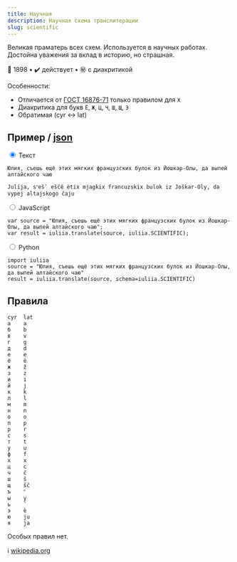 ```yaml
---
title: Научная
description: Научная cхема транслитерации
slug: scientific
---
```


Великая праматерь всех схем. Используется в научных работах. Достойна уважения за вклад в историю, но страшная.

📅 1898 • ✔️ действует • ㊙️ с диакритикой

Особенности:

-   Отличается от [ГОСТ 16876-71](/gost-16876) только правилом для `Х`
-   Диакритика для букв `Ё`, `Ж`, `Ц`, `Ч`, `Ш`, `Щ`, `Э`
-   Обратимая (cyr ↔ lat)

## Пример / [json](https://github.com/nalgeon/iuliia/blob/master/scientific.json)

<div class="tabs">
<input name="tabs" type="radio" id="text" checked="checked" class="input"/>
<label for="text" class="label"><span>Текст</span></label>
<div class="panel pre-group">

<pre data-ref="source" contenteditable="true" class="editable"><code>Юлия, съешь ещё этих мягких французских булок из Йошкар-Олы, да выпей алтайского чаю</code></pre>
<pre data-ref="target" data-schema="scientific"><code>Julija, sʺešʹ eščё ètix mjagkix francuzskix bulok iz Joškar-Oly, da vypej altajskogo čaju</code></pre>
</div>

<input name="tabs" type="radio" id="js" class="input"/>
<label for="js" class="label"><span>JavaScript</span></label>
<pre class="panel"><code>var source = "Юлия, съешь ещё этих мягких французских булок из Йошкар-Олы, да выпей алтайского чаю";
var result = iuliia.translate(source, iuliia.SCIENTIFIC);</code></pre>

<input name="tabs" type="radio" id="python" class="input"/>
<label for="python" class="label"><span>Python</span></label>
<pre class="panel"><code>import iuliia
source = "Юлия, съешь ещё этих мягких французских булок из Йошкар-Олы, да выпей алтайского чаю"
result = iuliia.translate(source, schema=iuliia.SCIENTIFIC)</code></pre>
</div>

## Правила

```
cyr  lat
а    a
б    b
в    v
г    g
д    d
е    e
ё    ë
ж    ž
з    z
и    i
й    j
к    k
л    l
м    m
н    n
о    o
п    p
р    r
с    s
т    t
у    u
ф    f
х    x
ц    c
ч    č
ш    š
щ    šč
ъ    ʺ
ы    y
ь    ʹ
э    è
ю    ju
я    ja
```

Особых правил нет.

ℹ️ [wikipedia.org](https://en.wikipedia.org/wiki/Scientific_transliteration_of_Cyrillic)
